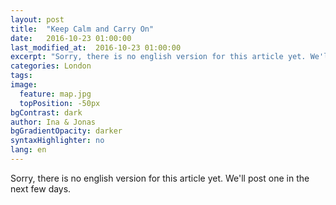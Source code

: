 ```yaml
---
layout: post
title:  "Keep Calm and Carry On"
date:   2016-10-23 01:00:00
last_modified_at:  2016-10-23 01:00:00
excerpt: "Sorry, there is no english version for this article yet. We'll post one in the next few days."
categories: London
tags:
image:
  feature: map.jpg
  topPosition: -50px
bgContrast: dark
author: Ina & Jonas
bgGradientOpacity: darker
syntaxHighlighter: no
lang: en
---
```

Sorry, there is no english version for this article yet. We'll post one in the next few days.

